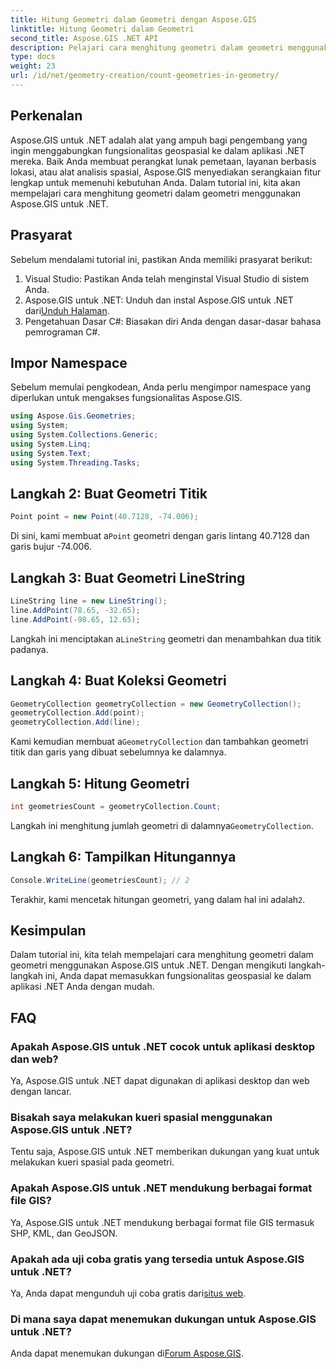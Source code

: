 ```yaml
---
title: Hitung Geometri dalam Geometri dengan Aspose.GIS
linktitle: Hitung Geometri dalam Geometri
second_title: Aspose.GIS .NET API
description: Pelajari cara menghitung geometri dalam geometri menggunakan Aspose.GIS untuk .NET. Tutorial langkah demi langkah dengan contoh kode untuk pengembang.
type: docs
weight: 23
url: /id/net/geometry-creation/count-geometries-in-geometry/
---
```

## Perkenalan
Aspose.GIS untuk .NET adalah alat yang ampuh bagi pengembang yang ingin menggabungkan fungsionalitas geospasial ke dalam aplikasi .NET mereka. Baik Anda membuat perangkat lunak pemetaan, layanan berbasis lokasi, atau alat analisis spasial, Aspose.GIS menyediakan serangkaian fitur lengkap untuk memenuhi kebutuhan Anda. Dalam tutorial ini, kita akan mempelajari cara menghitung geometri dalam geometri menggunakan Aspose.GIS untuk .NET.
## Prasyarat
Sebelum mendalami tutorial ini, pastikan Anda memiliki prasyarat berikut:
1. Visual Studio: Pastikan Anda telah menginstal Visual Studio di sistem Anda.
2. Aspose.GIS untuk .NET: Unduh dan instal Aspose.GIS untuk .NET dari[Unduh Halaman](https://releases.aspose.com/gis/net/).
3. Pengetahuan Dasar C#: Biasakan diri Anda dengan dasar-dasar bahasa pemrograman C#.

## Impor Namespace
Sebelum memulai pengkodean, Anda perlu mengimpor namespace yang diperlukan untuk mengakses fungsionalitas Aspose.GIS.

```csharp
using Aspose.Gis.Geometries;
using System;
using System.Collections.Generic;
using System.Linq;
using System.Text;
using System.Threading.Tasks;
```

## Langkah 2: Buat Geometri Titik
```csharp
Point point = new Point(40.7128, -74.006);
```
 Di sini, kami membuat a`Point` geometri dengan garis lintang 40.7128 dan garis bujur -74.006.
## Langkah 3: Buat Geometri LineString
```csharp
LineString line = new LineString();
line.AddPoint(78.65, -32.65);
line.AddPoint(-98.65, 12.65);
```
 Langkah ini menciptakan a`LineString` geometri dan menambahkan dua titik padanya.
## Langkah 4: Buat Koleksi Geometri
```csharp
GeometryCollection geometryCollection = new GeometryCollection();
geometryCollection.Add(point);
geometryCollection.Add(line);
```
 Kami kemudian membuat a`GeometryCollection` dan tambahkan geometri titik dan garis yang dibuat sebelumnya ke dalamnya.
## Langkah 5: Hitung Geometri
```csharp
int geometriesCount = geometryCollection.Count;
```
 Langkah ini menghitung jumlah geometri di dalamnya`GeometryCollection`.
## Langkah 6: Tampilkan Hitungannya
```csharp
Console.WriteLine(geometriesCount); // 2
```
 Terakhir, kami mencetak hitungan geometri, yang dalam hal ini adalah`2`.

## Kesimpulan
Dalam tutorial ini, kita telah mempelajari cara menghitung geometri dalam geometri menggunakan Aspose.GIS untuk .NET. Dengan mengikuti langkah-langkah ini, Anda dapat memasukkan fungsionalitas geospasial ke dalam aplikasi .NET Anda dengan mudah.
## FAQ
### Apakah Aspose.GIS untuk .NET cocok untuk aplikasi desktop dan web?
Ya, Aspose.GIS untuk .NET dapat digunakan di aplikasi desktop dan web dengan lancar.
### Bisakah saya melakukan kueri spasial menggunakan Aspose.GIS untuk .NET?
Tentu saja, Aspose.GIS untuk .NET memberikan dukungan yang kuat untuk melakukan kueri spasial pada geometri.
### Apakah Aspose.GIS untuk .NET mendukung berbagai format file GIS?
Ya, Aspose.GIS untuk .NET mendukung berbagai format file GIS termasuk SHP, KML, dan GeoJSON.
### Apakah ada uji coba gratis yang tersedia untuk Aspose.GIS untuk .NET?
 Ya, Anda dapat mengunduh uji coba gratis dari[situs web](https://releases.aspose.com/).
### Di mana saya dapat menemukan dukungan untuk Aspose.GIS untuk .NET?
 Anda dapat menemukan dukungan di[Forum Aspose.GIS](https://forum.aspose.com/c/gis/33).